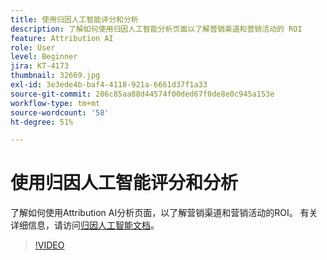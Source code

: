 ```yaml
---
title: 使用归因人工智能评分和分析
description: 了解如何使用归因人工智能分析页面以了解营销渠道和营销活动的 ROI
feature: Attribution AI
role: User
level: Beginner
jira: KT-4173
thumbnail: 32669.jpg
exl-id: 3e3ede4b-baf4-4118-921a-6661d37f1a33
source-git-commit: 286c85aa88d44574f00ded67f0de8e0c945a153e
workflow-type: tm+mt
source-wordcount: '58'
ht-degree: 51%

---
```


# 使用归因人工智能评分和分析

了解如何使用Attribution AI分析页面，以了解营销渠道和营销活动的ROI。 有关详细信息，请访问[归因人工智能文档](https://experienceleague.adobe.com/docs/experience-platform/intelligent-services/attribution-ai/overview.html?lang=zh-Hans)。

>[!VIDEO](https://video.tv.adobe.com/v/32669?learn=on&enablevpops)

